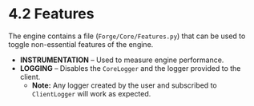 # 4.2 Features

The engine contains a file (`Forge/Core/Features.py`) that can be used to toggle non-essential features of the engine.

- **INSTRUMENTATION** – Used to measure engine performance.
- **LOGGING** – Disables the `CoreLogger` and the logger provided to the client.
  - **Note:** Any logger created by the user and subscribed to `ClientLogger` will work as expected.
